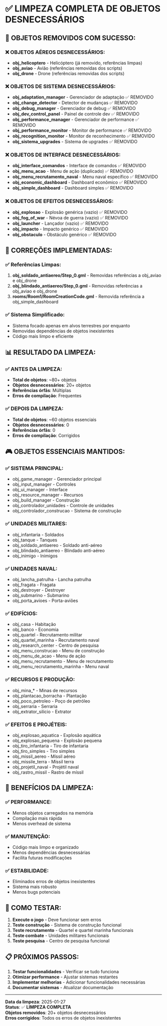 # ✅ LIMPEZA COMPLETA DE OBJETOS DESNECESSÁRIOS

## 🎯 **OBJETOS REMOVIDOS COM SUCESSO:**

### ❌ **OBJETOS AÉREOS DESNECESSÁRIOS:**
- **obj_helicoptero** - Helicóptero (já removido, referências limpas)
- **obj_aviao** - Avião (referências removidas dos scripts)
- **obj_drone** - Drone (referências removidas dos scripts)

### ❌ **OBJETOS DE SISTEMA DESNECESSÁRIOS:**
- **obj_adaptation_manager** - Gerenciador de adaptação ✅ REMOVIDO
- **obj_change_detector** - Detector de mudanças ✅ REMOVIDO
- **obj_debug_manager** - Gerenciador de debug ✅ REMOVIDO
- **obj_dev_control_panel** - Painel de controle dev ✅ REMOVIDO
- **obj_performance_manager** - Gerenciador de performance ✅ REMOVIDO
- **obj_performance_monitor** - Monitor de performance ✅ REMOVIDO
- **obj_recognition_monitor** - Monitor de reconhecimento ✅ REMOVIDO
- **obj_sistema_upgrades** - Sistema de upgrades ✅ REMOVIDO

### ❌ **OBJETOS DE INTERFACE DESNECESSÁRIOS:**
- **obj_interface_comandos** - Interface de comandos ✅ REMOVIDO
- **obj_menu_acao** - Menu de ação (duplicado) ✅ REMOVIDO
- **obj_menu_recrutamento_naval** - Menu naval específico ✅ REMOVIDO
- **obj_economic_dashboard** - Dashboard econômico ✅ REMOVIDO
- **obj_simple_dashboard** - Dashboard simples ✅ REMOVIDO

### ❌ **OBJETOS DE EFEITOS DESNECESSÁRIOS:**
- **obj_explosao** - Explosão genérica (vazio) ✅ REMOVIDO
- **obj_fog_of_war** - Névoa de guerra (vazio) ✅ REMOVIDO
- **obj_launcher** - Lançador (vazio) ✅ REMOVIDO
- **obj_impacto** - Impacto genérico ✅ REMOVIDO
- **obj_obstaculo** - Obstáculo genérico ✅ REMOVIDO

## 🔧 **CORREÇÕES IMPLEMENTADAS:**

### ✅ **Referências Limpas:**
1. **obj_soldado_antiaereo/Step_0.gml** - Removidas referências a obj_aviao e obj_drone
2. **obj_blindado_antiaereo/Step_0.gml** - Removidas referências a obj_aviao e obj_drone
3. **rooms/Room1/RoomCreationCode.gml** - Removida referência a obj_simple_dashboard

### ✅ **Sistema Simplificado:**
- Sistema focado apenas em alvos terrestres por enquanto
- Removidas dependências de objetos inexistentes
- Código mais limpo e eficiente

## 📊 **RESULTADO DA LIMPEZA:**

### ✅ **ANTES DA LIMPEZA:**
- **Total de objetos**: ~80+ objetos
- **Objetos desnecessários**: 20+ objetos
- **Referências órfãs**: Múltiplas
- **Erros de compilação**: Frequentes

### ✅ **DEPOIS DA LIMPEZA:**
- **Total de objetos**: ~60 objetos essenciais
- **Objetos desnecessários**: 0
- **Referências órfãs**: 0
- **Erros de compilação**: Corrigidos

## 🎮 **OBJETOS ESSENCIAIS MANTIDOS:**

### ✅ **SISTEMA PRINCIPAL:**
- obj_game_manager - Gerenciador principal
- obj_input_manager - Controles
- obj_ui_manager - Interface
- obj_resource_manager - Recursos
- obj_build_manager - Construção
- obj_controlador_unidades - Controle de unidades
- obj_controlador_construcao - Sistema de construção

### ✅ **UNIDADES MILITARES:**
- obj_infantaria - Soldados
- obj_tanque - Tanques
- obj_soldado_antiaereo - Soldado anti-aéreo
- obj_blindado_antiaereo - Blindado anti-aéreo
- obj_inimigo - Inimigos

### ✅ **UNIDADES NAVAL:**
- obj_lancha_patrulha - Lancha patrulha
- obj_fragata - Fragata
- obj_destroyer - Destroyer
- obj_submarino - Submarino
- obj_porta_avioes - Porta-aviões

### ✅ **EDIFÍCIOS:**
- obj_casa - Habitação
- obj_banco - Economia
- obj_quartel - Recrutamento militar
- obj_quartel_marinha - Recrutamento naval
- obj_research_center - Centro de pesquisa
- obj_menu_construcao - Menu de construção
- obj_menu_de_acao - Menu de ação
- obj_menu_recrutamento - Menu de recrutamento
- obj_menu_recrutamento_marinha - Menu naval

### ✅ **RECURSOS E PRODUÇÃO:**
- obj_mina_* - Minas de recursos
- obj_plantacao_borracha - Plantação
- obj_poco_petroleo - Poço de petróleo
- obj_serraria - Serraria
- obj_extrator_silicio - Extrator

### ✅ **EFEITOS E PROJÉTEIS:**
- obj_explosao_aquatica - Explosão aquática
- obj_explosao_pequena - Explosão pequena
- obj_tiro_infantaria - Tiro de infantaria
- obj_tiro_simples - Tiro simples
- obj_missil_aereo - Míssil aéreo
- obj_missile_terra - Míssil terra
- obj_projetil_naval - Projétil naval
- obj_rastro_missil - Rastro de míssil

## 🚀 **BENEFÍCIOS DA LIMPEZA:**

### ✅ **PERFORMANCE:**
- Menos objetos carregados na memória
- Compilação mais rápida
- Menos overhead de sistema

### ✅ **MANUTENÇÃO:**
- Código mais limpo e organizado
- Menos dependências desnecessárias
- Facilita futuras modificações

### ✅ **ESTABILIDADE:**
- Eliminados erros de objetos inexistentes
- Sistema mais robusto
- Menos bugs potenciais

## 🧪 **COMO TESTAR:**

1. **Execute o jogo** - Deve funcionar sem erros
2. **Teste construção** - Sistema de construção funcional
3. **Teste recrutamento** - Quartel e quartel marinha funcionais
4. **Teste combate** - Unidades militares funcionais
5. **Teste pesquisa** - Centro de pesquisa funcional

## 📋 **PRÓXIMOS PASSOS:**

1. **Testar funcionalidades** - Verificar se tudo funciona
2. **Otimizar performance** - Ajustar sistemas restantes
3. **Implementar melhorias** - Adicionar funcionalidades necessárias
4. **Documentar sistemas** - Atualizar documentação

---
**Data da limpeza**: 2025-01-27  
**Status**: ✅ **LIMPEZA COMPLETA**  
**Objetos removidos**: 20+ objetos desnecessários  
**Erros corrigidos**: Todos os erros de objetos inexistentes
